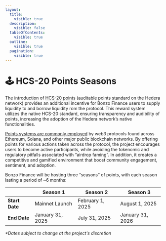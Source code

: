 ```yaml
---
layout:
  title:
    visible: true
  description:
    visible: false
  tableOfContents:
    visible: true
  outline:
    visible: true
  pagination:
    visible: true
---
```


# 🕹️ HCS-20 Points Seasons

The introduction of [HCS-20 points](https://patches-1.gitbook.io/hcs-20-auditable-points) (auditable points standard on the Hedera network) provides an additional incentive for Bonzo Finance users to supply liquidity to and borrow liquidity rom the protocol. This reward system utilizes the native HCS-20 standard, ensuring transparency and audibility of points, increasing the adoption of the Hedera network’s native functionalities.

[Points systems are commonly employed](https://www.theblock.co/learn/274899/what-are-crypto-points) by web3 protocols found across Ethereum, Solana, and other major public blockchain networks. By offering points for various actions taken across the protocol, the project encourages users to become active participants, while avoiding the tokenomic and regulatory pitfalls associated with “airdrop faming”. In addition, it creates a competitive and gamified environment that boost community engagement, sentiment, and adoption.

Bonzo Finance will be hosting three “seasons” of points, with each season lasting a period of \~6 months:

|                | Season 1         | Season 2         | Season 3         |
| -------------- | ---------------- | ---------------- | ---------------- |
| **Start Date** | Mainnet Launch   | February 1, 2025 | August 1, 2025   |
| **End Date**   | January 31, 2025 | July 31, 2025    | January 31, 2026 |

_\*Dates subject to change at the project's discretion_
